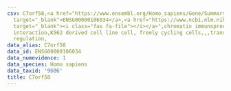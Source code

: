 ```yaml
---
csv: C7orf58,<a href="https://www.ensembl.org/Homo_sapiens/Gene/Summary?db=core;g=ENSG00000106034"
  target="_blank">ENSG00000106034</a>,<a href="https://www.ncbi.nlm.nih.gov/pubmed/23959860"
  target="_blank"><i class="fas fa-file"></i></a>",chromatin immunoprecipitation assay,direct
  interaction,K562 derived cell line cell, freely cycling cells,,,transcriptional
  regulation,
data_alias: C7orf58
data_id: ENSG00000106034
data_numevidence: 1
data_species: Homo sapiens
data_taxid: '9606'
title: C7orf58
---
```

